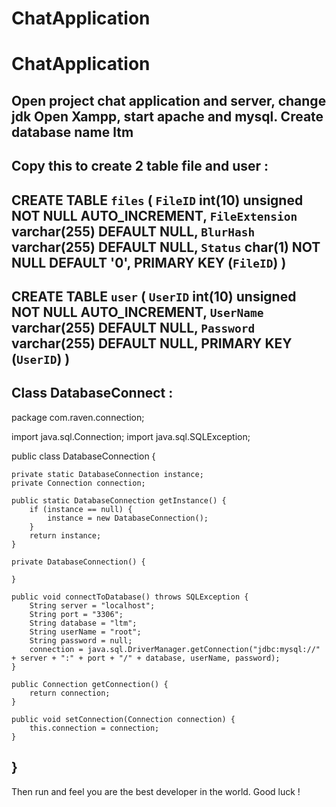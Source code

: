 # ChatApplication
# ChatApplication
Open project chat application and server, change jdk
Open Xampp, start apache and mysql. Create database name ltm
----------------------------------
Copy this to create 2 table file and user :
------
CREATE TABLE `files` (
  `FileID` int(10) unsigned NOT NULL AUTO_INCREMENT,
  `FileExtension` varchar(255) DEFAULT NULL,
  `BlurHash` varchar(255) DEFAULT NULL,
  `Status` char(1) NOT NULL DEFAULT '0',
  PRIMARY KEY (`FileID`)
)
---------------------
CREATE TABLE `user` (
  `UserID` int(10) unsigned NOT NULL AUTO_INCREMENT,
  `UserName` varchar(255) DEFAULT NULL,
  `Password` varchar(255) DEFAULT NULL,
  PRIMARY KEY (`UserID`)
)
---------
Class DatabaseConnect :
-------
  package com.raven.connection;

import java.sql.Connection;
import java.sql.SQLException;

public class DatabaseConnection {

    private static DatabaseConnection instance;
    private Connection connection;

    public static DatabaseConnection getInstance() {
        if (instance == null) {
            instance = new DatabaseConnection();
        }
        return instance;
    }

    private DatabaseConnection() {

    }

    public void connectToDatabase() throws SQLException {
        String server = "localhost";
        String port = "3306";
        String database = "ltm";
        String userName = "root";
        String password = null;
        connection = java.sql.DriverManager.getConnection("jdbc:mysql://" + server + ":" + port + "/" + database, userName, password);
    }

    public Connection getConnection() {
        return connection;
    }

    public void setConnection(Connection connection) {
        this.connection = connection;
    }
}
----------
Then run and feel you are the best developer in the world. Good luck !
